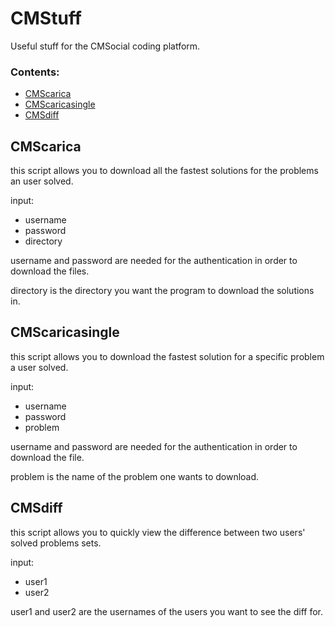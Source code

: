 # CMStuff
Useful stuff for the CMSocial coding platform.
### Contents: ###
* [CMScarica](#cmscarica)
* [CMScaricasingle](#cmscaricasingle)
* [CMSdiff](#cmsdiff)

## CMScarica
this script allows you to download all the fastest solutions for the problems an user solved.

input:
* username
* password
* directory

username and password are needed for the authentication in order to download the files.

directory is the directory you want the program to download the solutions in.

## CMScaricasingle
this script allows you to download the fastest solution for a specific problem a user solved.

input:
* username
* password
* problem

username and password are needed for the authentication in order to download the file.

problem is the name of the problem one wants to download.

## CMSdiff
this script allows you to quickly view the difference between two users' solved problems sets.

input:
* user1
* user2

user1 and user2 are the usernames of the users you want to see the diff for.
